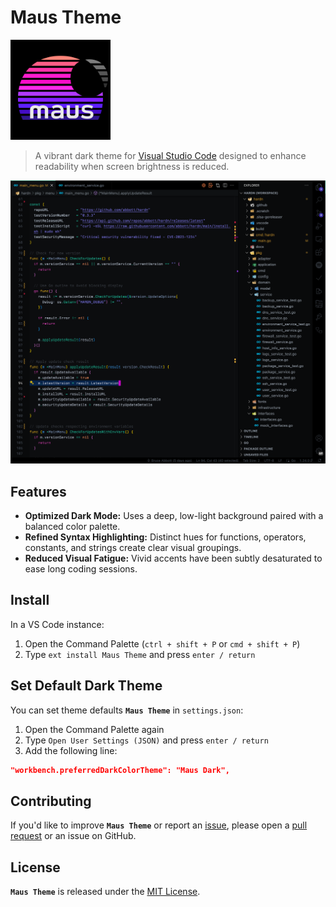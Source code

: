 # Maus Theme

<p align="left">
    <img src="https://raw.githubusercontent.com/moonmaus/maus-theme/main/maus-dark-icon.png" width="160" alt="Maus Theme icon">
</p>

> A vibrant dark theme for [Visual Studio Code](http://code.visualstudio.com) designed to enhance readability when screen brightness is reduced.
<p align="left">
    <img src="https://raw.githubusercontent.com/moonmaus/maus-theme/main/screen.png" width="800" alt="Maus Theme screenshot">
</p>

## Features

- **Optimized Dark Mode:** Uses a deep, low-light background paired with a balanced color palette.
- **Refined Syntax Highlighting:** Distinct hues for functions, operators, constants, and strings create clear visual groupings.
- **Reduced Visual Fatigue:** Vivid accents have been subtly desaturated to ease long coding sessions.

## Install

In a VS Code instance:

1. Open the Command Palette (`ctrl + shift + P` or `cmd + shift + P`)
2. Type `ext install Maus Theme` and press `enter / return`

## Set Default Dark Theme

You can set theme defaults **`Maus Theme`** in  `settings.json`:

1. Open the Command Palette again
2. Type `Open User Settings (JSON)` and press `enter / return`
3. Add the following line:

```json
"workbench.preferredDarkColorTheme": "Maus Dark",
```
<!-- "workbench.colorTheme": "Maus Dark", -->

## Contributing

If you'd like to improve **`Maus Theme`** or report an [issue](https://github.com/moonmaus/maus-theme/issues), please open a [pull request](https://github.com/moonmaus/maus-theme/pulls) or an issue on GitHub.

## License

**`Maus Theme`** is released under the [MIT License](./LICENSE).